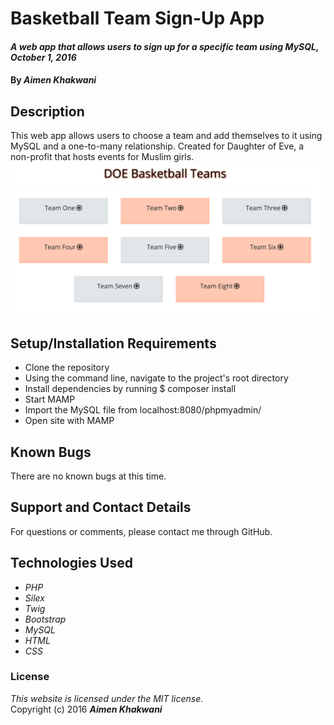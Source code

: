 # Basketball Team Sign-Up App

#### _A web app that allows users to sign up for a specific team using MySQL, October 1, 2016_

#### By _**Aimen Khakwani**_

## Description

This web app allows users to choose a team and add themselves to it using MySQL and a one-to-many relationship. Created for Daughter of Eve, a non-profit that hosts events for Muslim girls.
<img src="/web/img/screenshot.png" alt="A screenshot of the web app">

## Setup/Installation Requirements

* Clone the repository
* Using the command line, navigate to the project's root directory
* Install dependencies by running $ composer install
* Start MAMP
* Import the MySQL file from localhost:8080/phpmyadmin/
* Open site with MAMP

## Known Bugs

There are no known bugs at this time.

## Support and Contact Details

For questions or comments, please contact me through GitHub.

## Technologies Used

* _PHP_
* _Silex_
* _Twig_
* _Bootstrap_
* _MySQL_
* _HTML_
* _CSS_

### License

*This website is licensed under the MIT license.*  
Copyright (c) 2016 **_Aimen Khakwani_**
